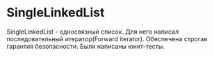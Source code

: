 # SingleLinkedList

SingleLinkedList - односвязный список. Для него написал последовательный итератор(Forward iterator). Обеспечена строгая гарантия безопасности. Были написаны юнит-тесты.

